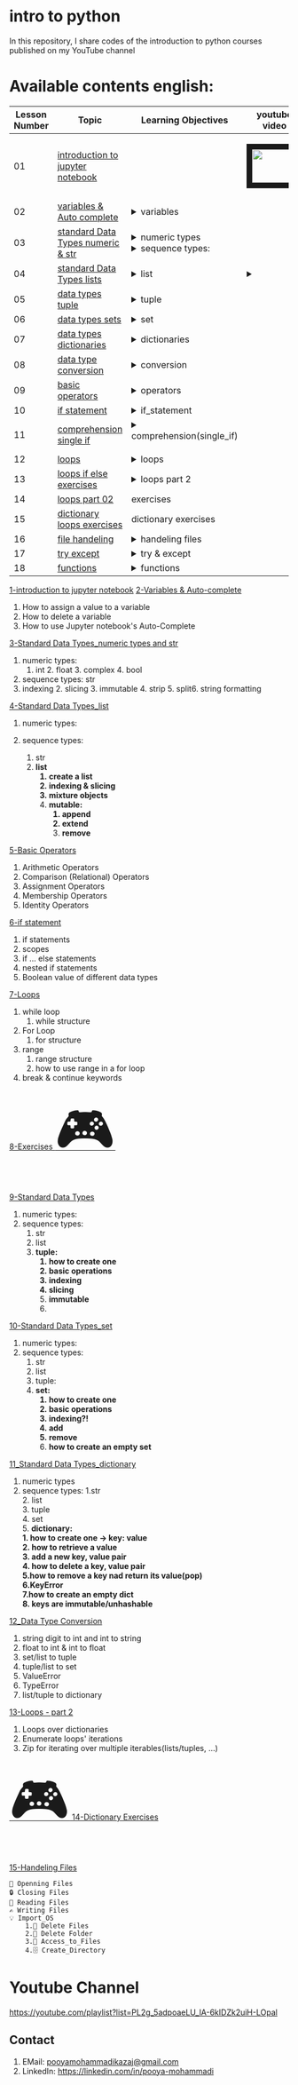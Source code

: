
# intro to python 

In this repository, I share codes of the introduction to python courses published on my YouTube channel

# Available contents english:

| Lesson Number | Topic                                                                                                                                     | Learning Objectives                                                                                                                                                                                                                                                                                                                                                                                                                      |     youtube video      |
|---------------|-------------------------------------------------------------------------------------------------------------------------------------------|------------------------------------------------------------------------------------------------------------------------------------------------------------------------------------------------------------------------------------------------------------------------------------------------------------------------------------------------------------------------------------------------------------------------------------------|------------------------|
| 01            | [introduction to jupyter notebook](https://github.com/pooya-mohammadi/intro_to_python/blob/master/01_jupyter_notebook_introduction.ipynb) |                                                                                                                                                                                                                                                                                                                                                                                                                                          | <p align="center"><a href="https://youtu.be/74xsoC8D7E4" target="_blank"><img src="https://img.youtu.be/74xsoC8D7E4?list=PL2g_5adpoaeLU_lA-6kIDZk2uiH-LOpal/0.jpg "  width="80" height="60" border="10" /></a></p> | 
| 02            | [variables & Auto complete](https://github.com/pooya-mohammadi/intro_to_python/blob/master/02_variables_autocomplete.ipynb)               | <details>  <summary> variables   </summary><p> 1. How to assign a value to a variable</p>  2. How to delete a variable</p> 3. How to use Jupyter notebook's Auto-Complete</p></details>                                                                                                                                                                                                                                                                                                            
| 03            | [standard Data Types numeric  & str](https://github.com/pooya-mohammadi/intro_to_python/blob/master/03_data_types_strings.ipynb)          | <details>  <summary> numeric types   </summary><p>  1. int<p> 2. float<p>    3. complex<p>   4. bool</details> <details>  <summary> sequence types:  </summary>  <details> <summary>1. str</summary>  1. for structure<p>  1. indexing </p>       2. slicing </p>       3. immutable </p>       4. strip</p>        5. split <p>6. string formatting</details>                                                                              |  |
| 04            | [standard Data Types lists](https://github.com/pooya-mohammadi/intro_to_python/blob/master/04_data_types_lists.ipynb)                     | <details>  <summary> list   </summary> <p> 1. create a list<p> 2. indexing & slicing<p>    3. mixture objects<p>   <details> <summary>4. mutable</summary>      1. append </p>       2. extend </p>       3. remove </p></details>                                                                                                                                                                                                          | <details><summary>    </summary></details> | 
| 05            | [data types tuple](https://github.com/pooya-mohammadi/intro_to_python/blob/master/09_data_types_tuple.ipynb)                              | <details>  <summary> tuple   </summary><p>  1. how to create one<p> 2. basic operations<p>    3. indexing<p>  4. slicing<p>  5. immutable<p>                                                                                                                                                                                                                                                                                                |  | 
| 06            | [data types sets](https://github.com/pooya-mohammadi/intro_to_python/blob/master/10_data_types_sets.ipynb)                                | <details>  <summary> set   </summary><p>  1. how to create one<p> 2. basic operations<p>    3. indexing<p>  4. add<p>  5. remove<p>   6.how to create an empty set<p>                                                                                                                                                                                                                                                                       |  |
| 07            | [data types dictionaries](https://github.com/pooya-mohammadi/intro_to_python/blob/master/11_data_types_dictionaries.ipynb<br/>)           | <details>  <summary> dictionaries   </summary> <p> 1. how to create one -> key: value<p> 2. how to retrieve a value<p>    3. add a new key, value pair<p>  4. how to delete a key, value pair<p>  5. how to remove a key nad return its value(pop)<p>   6. KeyError<p>     7. how to create an empty dict<p>  8.keys are immutable/unhashable <p>                                                                                           |  |
| 08            | [data type conversion](https://github.com/pooya-mohammadi/intro_to_python/blob/master/12_data_type_conversion.ipynb)                      | <details>  <summary> conversion   </summary> <p> 1. string digit to int and int to string<p> 2. float to int & int to float<p>    3. set/list to tuple<p>  4. tuple/list to set<p>  5. ValueError<p>   6. TypeError<p>     7. list/tuple to dictionary<p>                                                                                                                                                                                   |  |
| 09            | [basic operators](https://github.com/pooya-mohammadi/intro_to_python/blob/master/05_basic_operators.ipynb)                                | <details>  <summary> operators   </summary> <p> 1. Arithmetic Operators<p> 2. Comparison (Relational) Operators<p>    3. Assignment Operators<p>  4. Membership Operators<p>  5. Identity Operators<p>                                                                                                                                                                                                                                      |  | 
| 10            | [if statement](https://github.com/pooya-mohammadi/intro_to_python/blob/master/06_if_statement.ipynb)                                      | <details>  <summary> if_statement   </summary><p>  1. if statements<p> 2. scopes<p>    3. if ... else statements<p>  4. nested if statements<p>  5. Boolean value of different data types<p>                                                                                                                                                                                                                                                |  | 
| 11            | [comprehension single if ](https://github.com/pooya-mohammadi/intro_to_python/blob/master/comprehension_single_if.ipynb)                  | <details>  <summary> comprehension(single_if)  <p> </summary>  1. Single line if statement<p> 2. Why do we use comprehension?<p>    <details> <summary>3. List comprehension</summary>  1. loop in list comprehension<p></details>    <details> <summary>4. Dictionary comprehensiont</summary>  1. nested dictionary<p></details> 5. Set comprehensiont<p> 6. When should we not use list comprehension?<p> 7. Don't we have a tuple comprehension?<p> |  | 
| 12            | [loops](https://github.com/pooya-mohammadi/intro_to_python/blob/master/07_loops.ipynb)                                                    | <details>  <summary> loops   </summary> <p> <details> <summary>1. while loop</summary>  1.while structure<p></details> <details> <summary>2. For Loop</summary>  1. for structure<p></details>    <details> <summary>3. range</summary>  1. range structure<p>  2.how to use range in a for loop<p></details>  4. break & continue keywords<p>                                                                                              |  |              
| 13            | [loops if else exercises](https://github.com/pooya-mohammadi/intro_to_python/blob/master/08_loops_if_else_exercises.ipynb)                | <details>  <summary> loops  part 2   </summary><p>  1. Loops over dictionaries<p> 2. Enumerate loops' iterations<p>    3. Zip for iterating over multiple iterables(lists/tuples, ...)<p>                                                                                                                                                                                                                                                   |  |   
| 14            | [loops part 02](https://github.com/pooya-mohammadi/intro_to_python/blob/master/13_loops_part_02.ipynb)                                    | exercises                                                                                                                                                                                                                                                                                                                                                                                                                                |  | 
| 15            | [dictionary loops exercises](https://github.com/pooya-mohammadi/intro_to_python/blob/master/14_dictionary_loops_exercises.ipynb)          | dictionary exercises                                                                                                                                                                                                                                                                                                                                                                                                                     |  | 
| 16            | [file handeling](https://github.com/pooya-mohammadi/intro_to_python/blob/master/15_file_handeling.ipynb)                                  | <details>  <summary> handeling files   </summary> <p> 1. Openning Files<p> 2. Closing Files<p>    3.  Reading Files<p>  4. Writing Files<p>  <details> <summary>5. Import_OS</summary>  1. Delete Files<p> 1. Delete Folder<p> 1. Access_to_Files<p> 1. Create_Directory<p> </details>                                                                                                                                                      |  | 
| 17            | [try except](https://github.com/pooya-mohammadi/intro_to_python/blob/master/16_try_except.ipynb)                                          | <details>  <summary> try & except   </summary> <p> 1. Error Types in Python<p> <details> <summary>2.  Python Try Except</summary>  1.Exception Handling<p> 2.Many Exceptions<p> 3.Else<p> 4.Finally<p></details>   3.  Raise an exception<p>                                                                                                                                                                                                |  |
| 18            | [functions ](https://github.com/pooya-mohammadi/intro_to_python/blob/master/functions.ipynb)                                              | <details>  <summary> functions   </summary> <p> 1. Creating Function<p> 2. Calling a Function<p>    3. docstring<p>  4. type hint<p>  <details> <summary>5. function arguments</summary>  1. Default Parameter Value<p></details>     6.   global<p>   7.  Passing a List as an Argument<p>  8.  Recursion<p>  9.  *args<p>   10.  **kwargs<p>  11.  pass Statement<p>                                                                      |  |



[1-introduction to jupyter notebook](https://github.com/faridehmoteeyan/intro_to_python/blob/master/01_jupyter_notebook_introduction.ipynb)
[2-Variables & Auto-complete](https://github.com/faridehmoteeyan/intro_to_python/blob/master/02_variables_autocomplete.ipynb)
1. How to assign a value to a variable
2. How to delete a variable
3. How to use Jupyter notebook's Auto-Complete

[3-Standard Data Types_numeric types and str](https://github.com/faridehmoteeyan/intro_to_python/blob/master/03_data_types_strings.ipynb)
1. numeric types:
    1. int 2. float    3. complex   4. bool
2. sequence types: str
1. indexing        2. slicing        3. immutable        4. strip        5. split6. string formatting
        
[4-Standard Data Types_list](https://github.com/faridehmoteeyan/intro_to_python/blob/master/04_data_types_lists.ipynb)
1. numeric types:

2. sequence types:
    1. str
    2. <strong>list
        1. create a list
        2. indexing & slicing
        3. mixture objects
        4. mutable:
            1. append
            2. extend
            3. remove</strong>
            
[5-Basic Operators](https://github.com/faridehmoteeyan/intro_to_python/blob/master/05_basic_operators.ipynb)
1. Arithmetic Operators
2. Comparison (Relational) Operators
3. Assignment Operators
4. Membership Operators 
5. Identity Operators


[6-if statement](https://github.com/faridehmoteeyan/intro_to_python/blob/master/06_if_statement.ipynb)
1. if statements
2. scopes
3. if ... else statements
4. nested if statements
5. Boolean value of different data types

[7-Loops](https://github.com/faridehmoteeyan/intro_to_python/blob/master/07_loops.ipynb)
1. while loop
    1. while structure
2. For Loop
    1. for structure
3. range
    1. range structure 
    2. how to use range in a for loop
4. break & continue keywords

[8-Exercises <span style='font-size:100px;'>&#127918;</span>](https://github.com/faridehmoteeyan/intro_to_python/blob/master/08_loops_if_else_exercises.ipynb)

[9-Standard Data Types](https://github.com/faridehmoteeyan/intro_to_python/blob/master/09_data_types_tuple.ipynb)

1. numeric types:
2. sequence types:
    1. str
    2. list
    3. <b> tuple:
        1. how to create one 
        2. basic operations
        3. indexing
        4. slicing
        5. immutable</b>
        6. 
[10-Standard Data Types_set](https://github.com/faridehmoteeyan/intro_to_python/blob/master/10_data_types_sets.ipynb)

1. numeric types:
2. sequence types:
    1. str
    2. list
    3. tuple:
    4. <b>set:
        1. how to create one
        2. basic operations
        3. indexing?!
        4. add
        5. remove
        6. how to create an empty set</b>

[11_Standard Data Types_dictionary](https://github.com/faridehmoteeyan/intro_to_python/blob/master/11_data_types_dictionaries.ipynb)
1. numeric types
2. sequence types:
   1.str<br>
   2. list<br>
   3. tuple<br>
   4. set<br>
   5. <b>dictionary:<br>
           1. how to create one -> key: value<br>
           2. how to retrieve a value<br>
           3. add a new key, value pair<br>
           4. how to delete a key, value pair<br>
           5.how to remove a key nad return its value(pop)<br>
           6.KeyError<br>
           7.how to create an empty dict<br>
           8. keys are immutable/unhashable</b>
  
[12_Data Type Conversion](https://github.com/faridehmoteeyan/intro_to_python/blob/master/12_data_type_conversion.ipynb)
1. string digit to int and int to string
2. float to int & int to float
3. set/list to tuple
4. tuple/list to set 
5. ValueError
6. TypeError
7. list/tuple to dictionary

[13-Loops - part 2](https://github.com/faridehmoteeyan/intro_to_python/blob/master/13_loops_part_02.ipynb)
1. Loops over dictionaries
2. Enumerate loops' iterations
3. Zip for iterating over multiple iterables(lists/tuples, ...)

[<span style='font-size:100px;'>&#127918;</span> 14-Dictionary Exercises ](https://github.com/faridehmoteeyan/intro_to_python/blob/master/14_dictionary_loops_exercises.ipynb)

[15-Handeling Files](https://github.com/faridehmoteeyan/intro_to_python/blob/master/15_file_handeling.ipynb)

    📂 Openning Files
    🔒 Closing Files
    📖 Reading Files
    ✍️ Writing Files
    💡 Import_OS
        1.🚫 Delete Files
        2.🔖 Delete Folder
        3.🔖 Access_to_Files
        4.🗄️ Create_Directory












 




# Youtube Channel
https://youtube.com/playlist?list=PL2g_5adpoaeLU_lA-6kIDZk2uiH-LOpal

## Contact

1. EMail: pooyamohammadikazaj@gmail.com
2. LinkedIn: https://linkedin.com/in/pooya-mohammadi
